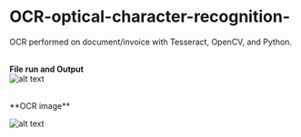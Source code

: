 # OCR-optical-character-recognition-
OCR performed on document/invoice with Tesseract, OpenCV, and Python.
<br>
<br>

**File run and Output**<br>
![alt text](https://github.com/ankurawat4/OCR-optical-character-recognition-/blob/main/fig_1.png)


<br>
**OCR image**<br>

![alt text](https://github.com/ankurawat4/OCR-optical-character-recognition-/blob/main/fig_2.png)
